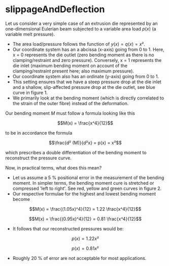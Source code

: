 # slippageAndDeflection

Let us consider a very simple case of an extrusion die represented by an one-dimensional Eulerian beam subjected to a variable area load $p(x)$ (a variable melt pressure).
* The area load/pressure follows the function of $y(x) = q(x) = x²$. 
* Our coordinate system has an a abcissa (x-axis) going from 0 to 1. Here, x = 0 represents the die outlet (zero bending moment as there is no clamping/restraint and zero pressure). Conversely, x = 1 represents the die inlet (maximum bending moment on account of the clamping/restraint present here; also maximum pressure).
* Our coordinate system also has an ordinate (y-axis) going from 0 to 1.
* This setting ensures that we have a steep pressure drop at the die inlet and a shallow, slip-affected pressure drop at the die outlet, see blue curve in figure 1.
* We primarily look at the bending moment (which is directly correlated to the strain of the outer fibre) instead of the deformation.


Our bending moment $M$ must follow a formula looking like this
```math
M(x) =   \frac{x^4}{12}
```

to be in accordance the formula 
```math
\frac{d² (M)}{d²x}  = p(x) = x²
```
which prescribes a double differentiation of the bending moment to reconstruct the pressure curve.


Now, in practical terms, what does this mean?
* Let us assume a 5 % positional error in the measurement of the bending moment. In simpler terms, the bending moment cure is stretched or compressed 'left to right'. See red, yellow and green curves in figure 2.
*  Our respective formulae for the highest and lowest bending moment become
 ```math
M(x) =   \frac{(1.05x)^4}{12} = 1.22 \frac{x^4}{12}
```
 ```math
M(x) =   \frac{(0.95x)^4}{12} = 0.81 \frac{x^4}{12}
```

* It follows that our reconstructed pressures would be:
```math
p(x) =   1.22x² 
```
 ```math
p(x) =   0.81x²
```
* Roughly 20 % of error are not acceptable for most applications.

